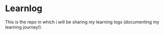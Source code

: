 # Learnlog
This is the repo in which i will be sharing my learning logs (documenting my learning journey!).
